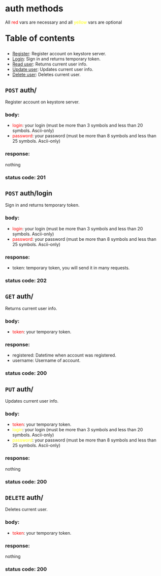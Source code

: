 # auth methods
All <span style="color:red">red</span> vars are necessary and all <span style="color:yellow">yellow</span> vars are optional

<p style="font-size: 20pt"><b>Table of contents</b></p>

- [Register](#create): Register account on keystore server.
- [Login](#login): Sign in and returns temporary token.
- [Read user](#read): Returns current user info.
- [Update user](#update): Updates current user info.
- [Delete user](#delete): Deletes current user.


## <a name="create"></a> `POST` auth/
Register account on keystore server.
### body:
- <span style="color:red">login</span>: your login (must be more than 3 symbols and less than 20 symbols. Ascii-only)
- <span style="color:red">password</span>: your password (must be more than 8 symbols and less than 25 symbols. Ascii-only)

### response:
nothing

### status code: 201

## <a name="login"></a>`POST` auth/login
Sign in and returns temporary token.
### body:
- <span style="color:red">login</span>: your login (must be more than 3 symbols and less than 20 symbols. Ascii-only)
- <span style="color:red">password</span>: your password (must be more than 8 symbols and less than 25 symbols. Ascii-only)

### response:
- token: temporary token, you will send it in many requests.

### status code: 202

## <a name="read"></a> `GET` auth/
Returns current user info.
### body:
- <span style="color:red">token</span>: your temporary token.

### response:
- registered: Datetime when account was registered.
- username: Username of account.

### status code: 200

## <a name="update"></a>`PUT` auth/
Updates current user info.
### body:
- <span style="color:red">token</span>: your temporary token.
- <span style="color:yellow">login</span>: your login (must be more than 3 symbols and less than 20 symbols. Ascii-only)
- <span style="color:yellow">password</span>: your password (must be more than 8 symbols and less than 25 symbols. Ascii-only)

### response:
nothing

### status code: 200

## <a name="delete"></a> `DELETE` auth/
Deletes current user.
### body:
- <span style="color:red">token</span>: your temporary token.

### response:
nothing

### status code: 200